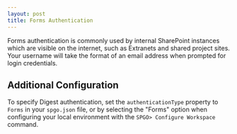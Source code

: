 ```yaml
---
layout: post
title: Forms Authentication
---
```


Forms authentication is commonly used by internal SharePoint instances which are visible on the internet, such as Extranets and shared project sites. Your username will take the format of an email address when prompted for login credentials.

## Additional Configuration
To specify Digest authentication, set the `authenticationType` property to `Forms` in your `spgo.json` file, or by selecting the "Forms" option when configuring your local environment with the `SPGO> Configure Workspace` command.
